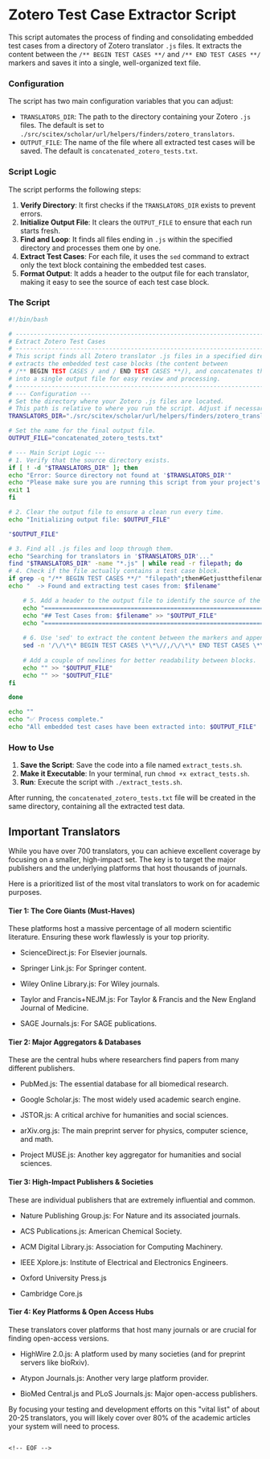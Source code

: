 <!-- ---
!-- Timestamp: 2025-08-22 05:54:09
!-- Author: ywatanabe
!-- File: /home/ywatanabe/proj/SciTeX-Code/src/scitex/scholar/url/helpers/finders/zotero_translators/README.md
!-- --- -->

# Zotero Test Case Extractor Script

This script automates the process of finding and consolidating embedded test cases from a directory of Zotero translator `.js` files. It extracts the content between the `/** BEGIN TEST CASES **/` and `/** END TEST CASES **/` markers and saves it into a single, well-organized text file.

### Configuration

The script has two main configuration variables that you can adjust:

* `TRANSLATORS_DIR`: The path to the directory containing your Zotero `.js` files. The default is set to `./src/scitex/scholar/url/helpers/finders/zotero_translators`.
* `OUTPUT_FILE`: The name of the file where all extracted test cases will be saved. The default is `concatenated_zotero_tests.txt`.

### Script Logic

The script performs the following steps:

1.  **Verify Directory**: It first checks if the `TRANSLATORS_DIR` exists to prevent errors.
2.  **Initialize Output File**: It clears the `OUTPUT_FILE` to ensure that each run starts fresh.
3.  **Find and Loop**: It finds all files ending in `.js` within the specified directory and processes them one by one.
4.  **Extract Test Cases**: For each file, it uses the `sed` command to extract only the text block containing the embedded test cases.
5.  **Format Output**: It adds a header to the output file for each translator, making it easy to see the source of each test case block.

### The Script

``` bash
#!/bin/bash

# -----------------------------------------------------------------------------
# Extract Zotero Test Cases
# -----------------------------------------------------------------------------
# This script finds all Zotero translator .js files in a specified directory,
# extracts the embedded test case blocks (the content between
# /** BEGIN TEST CASES / and / END TEST CASES **/), and concatenates them
# into a single output file for easy review and processing.
# -----------------------------------------------------------------------------
# --- Configuration ---
# Set the directory where your Zotero .js files are located.
# This path is relative to where you run the script. Adjust if necessary.
TRANSLATORS_DIR="./src/scitex/scholar/url/helpers/finders/zotero_translators"

# Set the name for the final output file.
OUTPUT_FILE="concatenated_zotero_tests.txt"

# --- Main Script Logic ---
# 1. Verify that the source directory exists.
if [ ! -d "$TRANSLATORS_DIR" ]; then
echo "Error: Source directory not found at '$TRANSLATORS_DIR'"
echo "Please make sure you are running this script from your project's root directory."
exit 1
fi

# 2. Clear the output file to ensure a clean run every time.
echo "Initializing output file: $OUTPUT_FILE"

"$OUTPUT_FILE"

# 3. Find all .js files and loop through them.
echo "Searching for translators in '$TRANSLATORS_DIR'..."
find "$TRANSLATORS_DIR" -name "*.js" | while read -r filepath; do
# 4. Check if the file actually contains a test case block.
if grep -q "/** BEGIN TEST CASES **/" "filepath";then#Getjustthefilenameforcleanerlogging.filename=(basename "$filepath")
echo "  -> Found and extracting test cases from: $filename"

    # 5. Add a header to the output file to identify the source of the tests.
    echo "================================================================================" >> "$OUTPUT_FILE"
    echo "## Test Cases from: $filename" >> "$OUTPUT_FILE"
    echo "================================================================================" >> "$OUTPUT_FILE"
    
    # 6. Use 'sed' to extract the content between the markers and append it.
    sed -n '/\/\*\* BEGIN TEST CASES \*\*\//,/\/\*\* END TEST CASES \*\*\//p' "$filepath" >> "$OUTPUT_FILE"
    
    # Add a couple of newlines for better readability between blocks.
    echo "" >> "$OUTPUT_FILE"
    echo "" >> "$OUTPUT_FILE"
fi

done

echo ""
echo "✅ Process complete."
echo "All embedded test cases have been extracted into: $OUTPUT_FILE"
```


### How to Use

1.  **Save the Script**: Save the code into a file named `extract_tests.sh`.
2.  **Make it Executable**: In your terminal, run `chmod +x extract_tests.sh`.
3.  **Run**: Execute the script with `./extract_tests.sh`.

After running, the `concatenated_zotero_tests.txt` file will be created in the same directory, containing all the extracted test data.

## Important Translators

While you have over 700 translators, you can achieve excellent coverage by focusing on a smaller, high-impact set. The key is to target the major publishers and the underlying platforms that host thousands of journals.

Here is a prioritized list of the most vital translators to work on for academic purposes.

#### Tier 1: The Core Giants (Must-Haves)
These platforms host a massive percentage of all modern scientific literature. Ensuring these work flawlessly is your top priority.

- ScienceDirect.js: For Elsevier journals.

- Springer Link.js: For Springer content.

- Wiley Online Library.js: For Wiley journals.

- Taylor and Francis+NEJM.js: For Taylor & Francis and the New England Journal of Medicine.

- SAGE Journals.js: For SAGE publications.

#### Tier 2: Major Aggregators & Databases
These are the central hubs where researchers find papers from many different publishers.

- PubMed.js: The essential database for all biomedical research.

- Google Scholar.js: The most widely used academic search engine.

- JSTOR.js: A critical archive for humanities and social sciences.

- arXiv.org.js: The main preprint server for physics, computer science, and math.

- Project MUSE.js: Another key aggregator for humanities and social sciences.

#### Tier 3: High-Impact Publishers & Societies
These are individual publishers that are extremely influential and common.

- Nature Publishing Group.js: For Nature and its associated journals.

- ACS Publications.js: American Chemical Society.

- ACM Digital Library.js: Association for Computing Machinery.

- IEEE Xplore.js: Institute of Electrical and Electronics Engineers.

- Oxford University Press.js

- Cambridge Core.js

#### Tier 4: Key Platforms & Open Access Hubs
These translators cover platforms that host many journals or are crucial for finding open-access versions.

- HighWire 2.0.js: A platform used by many societies (and for preprint servers like bioRxiv).

- Atypon Journals.js: Another very large platform provider.

- BioMed Central.js and PLoS Journals.js: Major open-access publishers.

By focusing your testing and development efforts on this "vital list" of about 20-25 translators, you will likely cover over 80% of the academic articles your system will need to process.

```

<!-- EOF -->